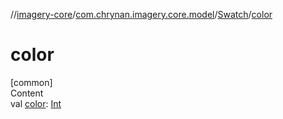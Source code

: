 //[imagery-core](../../../index.md)/[com.chrynan.imagery.core.model](../index.md)/[Swatch](index.md)/[color](color.md)



# color  
[common]  
Content  
val [color](color.md): [Int](https://kotlinlang.org/api/latest/jvm/stdlib/kotlin/-int/index.html)  



